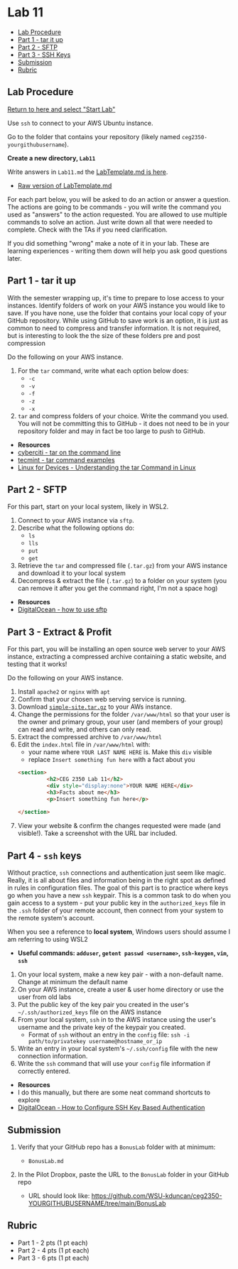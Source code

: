 # Lab 11

- [Lab Procedure](#lab-procedure)
- [Part 1 - tar it up](#part-1---tar-it-up)
- [Part 2 - SFTP](#part-2---sftp)
- [Part 3 - SSH Keys](#part-3---ssh-keys)
- [Submission](#submission)
- [Rubric](#rubric)

## Lab Procedure

[Return to here and select "Start Lab"](https://awsacademy.instructure.com/courses/68834/modules/items/6128516)

Use `ssh` to connect to your AWS Ubuntu instance.

Go to the folder that contains your repository (likely named `ceg2350-yourgithubusername`).

**Create a new directory, `Lab11`**

Write answers in `Lab11.md` the [LabTemplate.md is here](LabTemplate.md).

- [Raw version of LabTemplate.md](https://raw.githubusercontent.com/pattonsgirl/CEG2350/main/Labs/Lab11/LabTemplate.md)

For each part below, you will be asked to do an action or answer a question. The actions are going to be commands - you will write the command you used as "answers" to the action requested. You are allowed to use multiple commands to solve an action. Just write down all that were needed to complete. Check with the TAs if you need clarification.

If you did something "wrong" make a note of it in your lab. These are learning experiences - writing them down will help you ask good questions later.

## Part 1 - tar it up
With the semester wrapping up, it's time to prepare to lose access to your instances.  Identify folders of work on your AWS instance you would like to save.  If you have none, use the folder that contains your local copy of your GitHub repository.  While using GitHub to save work is an option, it is just as common to need to compress and transfer information.  It is not required, but is interesting to look the the size of these folders pre and post compression

Do the following on your AWS instance.  

1. For the `tar` command, write what each option below does:
   - `-c`
   - `-v`
   - `-f`
   - `-z`
   - `-x`
2. `tar` and compress folders of your choice. Write the command you used. You will not be committing this to GitHub - it does not need to be in your repository folder and may in fact be too large to push to GitHub.

- **Resources**
- [cyberciti - tar on the command line](https://www.cyberciti.biz/faq/how-to-tar-a-file-in-linux-using-command-line/)
- [tecmint - tar command examples](https://www.tecmint.com/18-tar-command-examples-in-linux/)
- [Linux for Devices - Understanding the tar Command in Linux](https://www.linuxfordevices.com/tutorials/linux/tar-command-in-linux)

## Part 2 - SFTP

For this part, start on your local system, likely in WSL2.  

1. Connect to your AWS instance via `sftp`.
2. Describe what the following options do:
   - `ls`
   - `lls`
   - `put`
   - `get`
3. Retrieve the `tar` and compressed file (`.tar.gz`) from your AWS instance and download it to your local system
4. Decompress & extract the file (`.tar.gz`) to a folder on your system (you can remove it after you get the command right, I'm not a space hog)

- **Resources**
- [DigitalOcean - how to use sftp](https://www.digitalocean.com/community/tutorials/how-to-use-sftp-to-securely-transfer-files-with-a-remote-server)

## Part 3 - Extract & Profit

For this part, you will be installing an open source web server to your AWS instance, extracting a compressed archive containing a static website, and testing that it works!

Do the following on your AWS instance.

1. Install `apache2` or `nginx` with `apt`
2. Confirm that your chosen web serving service is running.
3. Download [`simple-site.tar.gz`](simple-site.tar.gz) to your AWs instance.
4. Change the permissions for the folder `/var/www/html` so that your user is the owner and primary group, your user (and members of your group) can read and write, and others can only read.
5. Extract the compressed archive to `/var/www/html`
6. Edit the `index.html` file in `/var/www/html` with:
   - your name where `YOUR LAST NAME HERE` is.  Make this `div` visible
   - replace `Insert something fun here` with a fact about you
   ```html
   <section>
            <h2>CEG 2350 Lab 11</h2>
            <div style="display:none">YOUR NAME HERE</div>
            <h3>Facts about me</h3>
            <p>Insert something fun here</p>
            
   </section>
   ```
7. View your website & confirm the changes requested were made (and visible!).  Take a screenshot with the URL bar included.

## Part 4 - `ssh` keys

Without practice, `ssh` connections and authentication just seem like magic. Really, it is all about files and information being in the right spot as defined in rules in configuration files. The goal of this part is to practice where keys go when you have a new `ssh` keypair. This is a common task to do when you gain access to a system - put your public key in the `authorized_keys` file in the `.ssh` folder of your remote account, then connect from your system to the remote system's account.

When you see a reference to **local system**, Windows users should assume I am referring to using WSL2

- **Useful commands: `adduser`, `getent passwd <username>`, `ssh-keygen`, `vim`, `ssh`**

1. On your local system, make a new key pair - with a non-default name.  Change at minimum the default name
2. On your AWS instance, create a user & user home directory or use the user from old labs
3. Put the public key of the key pair you created in the user's `~/.ssh/authorized_keys` file on the AWS instance
4. From your local system, `ssh` in to the AWS instance using the user's username and the private key of the keypair you created.
   - Format of `ssh` without an entry in the `config` file: `ssh -i path/to/privatekey username@hostname_or_ip`
5. Write an entry in your local system's `~/.ssh/config` file with the new connection information.
6. Write the `ssh` command that will use your `config` file information if correctly entered.

- **Resources**
- I do this manually, but there are some neat command shortcuts to explore
- [DigitalOcean - How to Configure SSH Key Based Authentication](https://www.digitalocean.com/community/tutorials/how-to-configure-ssh-key-based-authentication-on-a-linux-server)

## Submission

1. Verify that your GitHub repo has a `BonusLab` folder with at minimum:

   - `BonusLab.md`

2. In the Pilot Dropbox, paste the URL to the `BonusLab` folder in your GitHub repo
   - URL should look like: https://github.com/WSU-kduncan/ceg2350-YOURGITHUBUSERNAME/tree/main/BonusLab

## Rubric

- Part 1 - 2 pts (1 pt each)
- Part 2 - 4 pts (1 pt each)
- Part 3 - 6 pts (1 pt each)